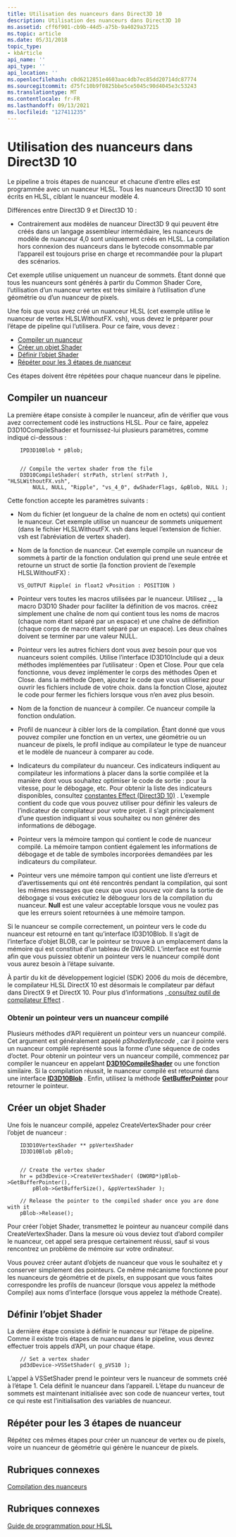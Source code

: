 ```yaml
---
title: Utilisation des nuanceurs dans Direct3D 10
description: Utilisation des nuanceurs dans Direct3D 10
ms.assetid: cff6f901-cb9b-44d5-a75b-9a4029a37215
ms.topic: article
ms.date: 05/31/2018
topic_type:
- kbArticle
api_name: ''
api_type: ''
api_location: ''
ms.openlocfilehash: c0d6212851e4603aac4db7ec85dd20714dc87774
ms.sourcegitcommit: d75fc10b9f0825bbe5ce5045c90d4045e3c53243
ms.translationtype: MT
ms.contentlocale: fr-FR
ms.lasthandoff: 09/13/2021
ms.locfileid: "127411235"
---
```

# <a name="using-shaders-in-direct3d-10"></a>Utilisation des nuanceurs dans Direct3D 10

Le pipeline a trois étapes de nuanceur et chacune d’entre elles est programmée avec un nuanceur HLSL. Tous les nuanceurs Direct3D 10 sont écrits en HLSL, ciblant le nuanceur modèle 4.


Différences entre Direct3D 9 et Direct3D 10 :

- Contrairement aux modèles de nuanceur Direct3D 9 qui peuvent être créés dans un langage assembleur intermédiaire, les nuanceurs de modèle de nuanceur 4,0 sont uniquement créés en HLSL. La compilation hors connexion des nuanceurs dans le bytecode consommable par l’appareil est toujours prise en charge et recommandée pour la plupart des scénarios.



 

Cet exemple utilise uniquement un nuanceur de sommets. Étant donné que tous les nuanceurs sont générés à partir du Common Shader Core, l’utilisation d’un nuanceur vertex est très similaire à l’utilisation d’une géométrie ou d’un nuanceur de pixels.

Une fois que vous avez créé un nuanceur HLSL (cet exemple utilise le nuanceur de vertex HLSLWithoutFX. vsh), vous devez le préparer pour l’étape de pipeline qui l’utilisera. Pour ce faire, vous devez :

-   [Compiler un nuanceur](#compile-a-shader)
-   [Créer un objet Shader](#create-a-shader-object)
-   [Définir l’objet Shader](#set-the-shader-object)
-   [Répéter pour les 3 étapes de nuanceur](#repeat-for-all-3-shader-stages)

Ces étapes doivent être répétées pour chaque nuanceur dans le pipeline.

## <a name="compile-a-shader"></a>Compiler un nuanceur

La première étape consiste à compiler le nuanceur, afin de vérifier que vous avez correctement codé les instructions HLSL. Pour ce faire, appelez D3D10CompileShader et fournissez-lui plusieurs paramètres, comme indiqué ci-dessous :


```
    IPD3D10Blob * pBlob;
    
        
    // Compile the vertex shader from the file
    D3D10CompileShader( strPath, strlen( strPath ), "HLSLWithoutFX.vsh", 
        NULL, NULL, "Ripple", "vs_4_0", dwShaderFlags, &pBlob, NULL );
```



Cette fonction accepte les paramètres suivants :

-   Nom du fichier (et longueur de la chaîne de nom en octets) qui contient le nuanceur. Cet exemple utilise un nuanceur de sommets uniquement (dans le fichier HLSLWithoutFX. vsh dans lequel l’extension de fichier. vsh est l’abréviation de vertex shader).
-   Nom de la fonction de nuanceur. Cet exemple compile un nuanceur de sommets à partir de la fonction ondulation qui prend une seule entrée et retourne un struct de sortie (la fonction provient de l’exemple HLSLWithoutFX) :
    ```
    VS_OUTPUT Ripple( in float2 vPosition : POSITION )
    ```

    

-   Pointeur vers toutes les macros utilisées par le nuanceur. Utilisez \_ \_ la macro D3D10 Shader pour faciliter la définition de vos macros. créez simplement une chaîne de nom qui contient tous les noms de macros (chaque nom étant séparé par un espace) et une chaîne de définition (chaque corps de macro étant séparé par un espace). Les deux chaînes doivent se terminer par une valeur NULL.
-   Pointeur vers les autres fichiers dont vous avez besoin pour que vos nuanceurs soient compilés. Utilise l’interface ID3D10Include qui a deux méthodes implémentées par l’utilisateur : Open et Close. Pour que cela fonctionne, vous devez implémenter le corps des méthodes Open et Close. dans la méthode Open, ajoutez le code que vous utiliseriez pour ouvrir les fichiers include de votre choix. dans la fonction Close, ajoutez le code pour fermer les fichiers lorsque vous n’en avez plus besoin.
-   Nom de la fonction de nuanceur à compiler. Ce nuanceur compile la fonction ondulation.
-   Profil de nuanceur à cibler lors de la compilation. Étant donné que vous pouvez compiler une fonction en un vertex, une géométrie ou un nuanceur de pixels, le profil indique au compilateur le type de nuanceur et le modèle de nuanceur à comparer au code.
-   Indicateurs du compilateur du nuanceur. Ces indicateurs indiquent au compilateur les informations à placer dans la sortie compilée et la manière dont vous souhaitez optimiser le code de sortie : pour la vitesse, pour le débogage, etc. Pour obtenir la liste des indicateurs disponibles, consultez [constantes Effect (Direct3D 10)](/windows/desktop/direct3d10/d3d10-graphics-reference-effect-constants) . L’exemple contient du code que vous pouvez utiliser pour définir les valeurs de l’indicateur de compilateur pour votre projet. il s’agit principalement d’une question indiquant si vous souhaitez ou non générer des informations de débogage.
-   Pointeur vers la mémoire tampon qui contient le code de nuanceur compilé. La mémoire tampon contient également les informations de débogage et de table de symboles incorporées demandées par les indicateurs du compilateur.
-   Pointeur vers une mémoire tampon qui contient une liste d’erreurs et d’avertissements qui ont été rencontrés pendant la compilation, qui sont les mêmes messages que ceux que vous pouvez voir dans la sortie de débogage si vous exécutiez le débogueur lors de la compilation du nuanceur. **Null** est une valeur acceptable lorsque vous ne voulez pas que les erreurs soient retournées à une mémoire tampon.

Si le nuanceur se compile correctement, un pointeur vers le code du nuanceur est retourné en tant qu’interface ID3D10Blob. Il s’agit de l’interface d’objet BLOB, car le pointeur se trouve à un emplacement dans la mémoire qui est constitué d’un tableau de DWORD. L’interface est fournie afin que vous puissiez obtenir un pointeur vers le nuanceur compilé dont vous aurez besoin à l’étape suivante.

À partir du kit de développement logiciel (SDK) 2006 du mois de décembre, le compilateur HLSL DirectX 10 est désormais le compilateur par défaut dans DirectX 9 et DirectX 10. Pour plus d’informations [, consultez outil de compilateur Effect](/windows/desktop/direct3dtools/fxc) .

### <a name="get-a-pointer-to-a-compiled-shader"></a>Obtenir un pointeur vers un nuanceur compilé

Plusieurs méthodes d’API requièrent un pointeur vers un nuanceur compilé. Cet argument est généralement appelé *pShaderBytecode* , car il pointe vers un nuanceur compilé représenté sous la forme d’une séquence de codes d’octet. Pour obtenir un pointeur vers un nuanceur compilé, commencez par compiler le nuanceur en appelant [**D3D10CompileShader**](/windows/desktop/api/d3d10shader/nf-d3d10shader-d3d10compileshader) ou une fonction similaire. Si la compilation réussit, le nuanceur compilé est retourné dans une interface [**ID3D10Blob**](/windows/desktop/api/d3dcommon/nn-d3dcommon-id3d10blob) . Enfin, utilisez la méthode [**GetBufferPointer**](/windows/desktop/api/d3dcommon/nf-d3dcommon-id3d10blob-getbufferpointer) pour retourner le pointeur.

## <a name="create-a-shader-object"></a>Créer un objet Shader

Une fois le nuanceur compilé, appelez CreateVertexShader pour créer l’objet de nuanceur :


```
    ID3D10VertexShader ** ppVertexShader
    ID3D10Blob pBlob;


    // Create the vertex shader
    hr = pd3dDevice->CreateVertexShader( (DWORD*)pBlob->GetBufferPointer(),
        pBlob->GetBufferSize(), &ppVertexShader );

    // Release the pointer to the compiled shader once you are done with it
    pBlob->Release();
```



Pour créer l’objet Shader, transmettez le pointeur au nuanceur compilé dans CreateVertexShader. Dans la mesure où vous deviez tout d’abord compiler le nuanceur, cet appel sera presque certainement réussi, sauf si vous rencontrez un problème de mémoire sur votre ordinateur.

Vous pouvez créer autant d’objets de nuanceur que vous le souhaitez et y conserver simplement des pointeurs. Ce même mécanisme fonctionne pour les nuanceurs de géométrie et de pixels, en supposant que vous faites correspondre les profils de nuanceur (lorsque vous appelez la méthode Compile) aux noms d’interface (lorsque vous appelez la méthode Create).

## <a name="set-the-shader-object"></a>Définir l’objet Shader

La dernière étape consiste à définir le nuanceur sur l’étape de pipeline. Comme il existe trois étapes de nuanceur dans le pipeline, vous devrez effectuer trois appels d’API, un pour chaque étape.


```
    // Set a vertex shader
    pd3dDevice->VSSetShader( g_pVS10 );
```



L’appel à VSSetShader prend le pointeur vers le nuanceur de sommets créé à l’étape 1. Cela définit le nuanceur dans l’appareil. L’étape du nuanceur de sommets est maintenant initialisée avec son code de nuanceur vertex, tout ce qui reste est l’initialisation des variables de nuanceur.

## <a name="repeat-for-all-3-shader-stages"></a>Répéter pour les 3 étapes de nuanceur

Répétez ces mêmes étapes pour créer un nuanceur de vertex ou de pixels, voire un nuanceur de géométrie qui génère le nuanceur de pixels.

## <a name="related-topics"></a>Rubriques connexes

[Compilation des nuanceurs](dx-graphics-hlsl-part1.md)


## <a name="related-topics"></a>Rubriques connexes

<dl> <dt>

[Guide de programmation pour HLSL](dx-graphics-hlsl-pguide.md)
</dt> </dl>

 

